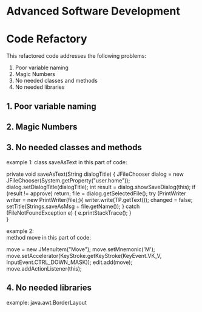 # Advanced Software Development
# Code Refactory

This refactored code addresses the following problems:

1. Poor variable naming
2. Magic Numbers
3. No needed classes and methods 
4. No needed libraries

## 1. Poor variable naming
## 2. Magic Numbers
## 3. No needed classes and methods
example 1: 
class saveAsText in this part of code:

private void saveAsText(String dialogTitle) {
		JFileChooser dialog = new JFileChooser(System.getProperty("user.home"));
		dialog.setDialogTitle(dialogTitle);
		int result = dialog.showSaveDialog(this);
		if (result != approve)
			return;
		file = dialog.getSelectedFile();
		try (PrintWriter writer = new PrintWriter(file);){
			writer.write(TP.getText());
			changed = false;
			setTitle(Strings.saveAsMsg + file.getName());
		} catch (FileNotFoundException e) {
			e.printStackTrace();
		}    
      }
  
 example 2: 	
 method move in this part of code:
 
   move = new JMenuItem("Move");
	 move.setMnemonic('M');
	 move.setAccelerator(KeyStroke.getKeyStroke(KeyEvent.VK_V, InputEvent.CTRL_DOWN_MASK));
   edit.add(move);
	 move.addActionListener(this);
   
## 4. No needed libraries
example: java.awt.BorderLayout

